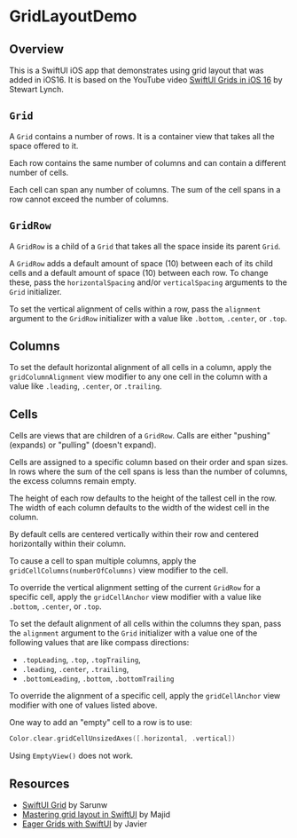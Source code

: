 # GridLayoutDemo

## Overview

This is a SwiftUI iOS app that demonstrates using grid layout
that was added in iOS16.  It is based on the YouTube video
[SwiftUI Grids in iOS 16](https://www.youtube.com/watch?v=ZU_6RejjIKU)
by Stewart Lynch.

## `Grid`

A `Grid` contains a number of rows.
It is a container view that takes all the space offered to it.

Each row contains the same number of columns
and can contain a different number of cells.

Each cell can span any number of columns.
The sum of the cell spans in a row cannot exceed the number of columns.

## `GridRow`

A `GridRow` is a child of a `Grid` that
takes all the space inside its parent `Grid`.

A `GridRow` adds
a default amount of space (10) between each of its child cells
and a default amount of space (10) between each row.
To change these, pass the `horizontalSpacing` and/or `verticalSpacing`
arguments to the `Grid` initializer.

To set the vertical alignment of cells within a row,
pass the `alignment` argument to the `GridRow` initializer
with a value like `.bottom`, `.center`, or `.top`.

## Columns

To set the default horizontal alignment of all cells in a column,
apply the `gridColumnAlignment` view modifier to any one cell in the column
with a value like `.leading`, `.center`, or `.trailing`.

## Cells

Cells are views that are children of a `GridRow`.
Calls are either "pushing" (expands) or "pulling" (doesn't expand).

Cells are assigned to a specific column based on their order and span sizes.
In rows where the sum of the cell spans is less than the number of columns,
the excess columns remain empty.

The height of each row defaults to the height of the tallest cell in the row.
The width of each column defaults to the width of the widest cell in the column.

By default cells are centered vertically within their row
and centered horizontally within their column.

To cause a cell to span multiple columns,
apply the `gridCellColumns(numberOfColumns)` view modifier to the cell.

To override the vertical alignment setting of the current `GridRow`
for a specific cell, apply the `gridCellAnchor` view modifier
with a value like `.bottom`, `.center`, or `.top`.

To set the default alignment of all cells within the columns they span,
pass the `alignment` argument to the `Grid` initializer
with a value one of the following values that are like compass directions:

- `.topLeading`, `.top`, `.topTrailing`,
- `.leading`, `.center`, `.trailing`,
- `.bottomLeading`, `.bottom`, `.bottomTrailing`

To override the alignment of a specific cell,
apply the `gridCellAnchor` view modifier with one of values listed above.

One way to add an "empty" cell to a row is to use:

```swift
Color.clear.gridCellUnsizedAxes([.horizontal, .vertical])
```

Using `EmptyView()` does not work.

## Resources

- [SwiftUI Grid](https://sarunw.com/posts/swiftui-grid/) by Sarunw
- [Mastering grid layout in SwiftUI](https://swiftwithmajid.com/2022/08/10/mastering-grid-layout-in-swiftui/) by Majid
- [Eager Grids with SwiftUI](https://swiftui-lab.com/eager-grids/) by Javier
